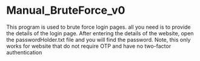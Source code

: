 # Manual_BruteForce_v0
This program is used to brute force login pages. all you need is to provide the details of  the login page. 
After entering the details of the website, open the passwordHolder.txt file and you will find the password.
Note, this only works for website that do not require OTP and have no two-factor authentication 
